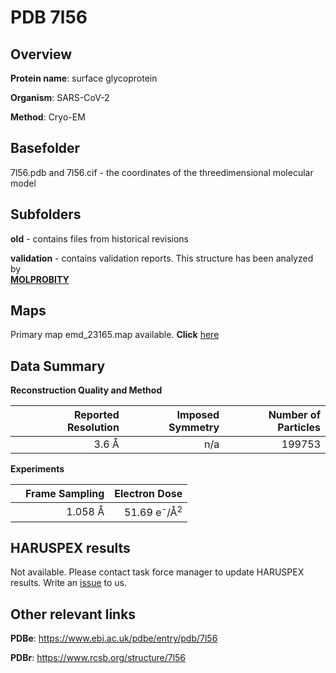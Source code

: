 # PDB 7l56

## Overview

**Protein name**: surface glycoprotein

**Organism**: SARS-CoV-2

**Method**: Cryo-EM



## Basefolder

7l56.pdb and 7l56.cif - the coordinates of the threedimensional molecular model

## Subfolders



**old** - contains files from historical revisions

**validation** - contains validation reports. This structure has been analyzed by <br>  [**MOLPROBITY**](https://github.com/thorn-lab/coronavirus_structural_task_force/tree/master/pdb/surface_glycoprotein/SARS-CoV-2/7l56/validation/molprobity)   



## Maps

Primary map emd_23165.map available. **Click** [here](http://ftp.wwpdb.org/pub/emdb/structures/EMD-23165/map/) 

## Data Summary
**Reconstruction Quality and Method**

|   | Reported Resolution | Imposed Symmetry | Number of Particles |
|---|-------------:|----------------:|--------------:|
|   |3.6 Å|n/a|199753|

**Experiments**

|   | Frame Sampling | Electron Dose |
|---|-------------:|----------------:|
|   |1.058 Å|51.69 e<sup>-</sup>/Å<sup>2</sup>|

## HARUSPEX results

Not available. Please contact task force manager to update HARUSPEX results. Write an [issue](https://github.com/thorn-lab/coronavirus_structural_task_force/issues) to us.

## Other relevant links 
**PDBe**:  https://www.ebi.ac.uk/pdbe/entry/pdb/7l56
 
**PDBr**: https://www.rcsb.org/structure/7l56 
